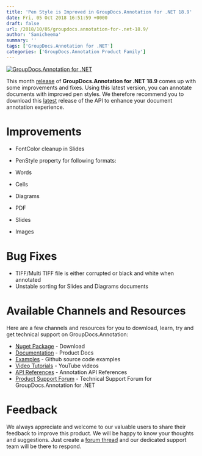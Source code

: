 ```yaml
---
title: 'Pen Style is Improved in GroupDocs.Annotation for .NET 18.9'
date: Fri, 05 Oct 2018 16:51:59 +0000
draft: false
url: /2018/10/05/groupdocs.annotation-for-.net-18.9/
author: 'Samicheema'
summary: ''
tags: ['GroupDocs.Annotation for .NET']
categories: ['GroupDocs.Annotation Product Family']
---
```


[![GroupDocs.Annotation for .NET](https://blog.groupdocs.com/wp-content/uploads/sites/4/2016/11/groupdocs-annotation-net.png)](https://products.groupdocs.com/annotation/net)

This month [release](https://docs.groupdocs.com/display/annotationnet/GroupDocs.Annotation+for+.NET+18.8+Release+Notes) of **GroupDocs.Annotation for .NET 18.9** comes up with some improvements and fixes. Using this latest version, you can annotate documents with improved pen styles. We therefore recommend you to download this [latest](https://www.nuget.org/packages/groupdocs.annotation) release of the API to enhance your document annotation experience.

# Improvements

*   FontColor cleanup in Slides
*   PenStyle property for following formats:

*   Words
*   Cells
*   Diagrams
*   PDF
*   Slides
*   Images

# Bug Fixes

*   TIFF/Multi TIFF file is either corrupted or black and white when annotated
*   Unstable sorting for Slides and Diagrams documents

# Available Channels and Resources

Here are a few channels and resources for you to download, learn, try and get technical support on GroupDocs.Annotation:

*   [Nuget Package](https://www.nuget.org/packages/groupdocs.annotation "Nuget Package") \- Download
*   [Documentation](https://docs.groupdocs.com/display/annotationnet/Home "Product Documentation") \- Product Docs
*   [Examples](https://github.com/groupdocs-annotation/GroupDocs.Annotation-for-.NET "Examples") - Github source code examples
*   [Video Tutorials](https://www.youtube.com/playlist?list=PL25CTxMCj5vPhJV8QNpZ-QRo9j08qnG8Q "video tutorials") - YouTube videos
*   [API References](https://apireference.groupdocs.com/net/annotation "API References") - Annotation API References
*   [Product Support Forum](https://forum.groupdocs.com/c/annotation "Support forum") - Technical Support Forum for GroupDocs.Annotation for .NET

# Feedback

We always appreciate and welcome to our valuable users to share their feedback to improve this product. We will be happy to know your thoughts and suggestions. Just create a [forum thread](https://forum.groupdocs.com/c/annotation) and our dedicated support team will be there to respond.





